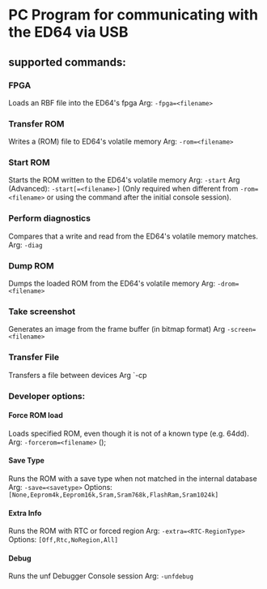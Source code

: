 # PC Program for communicating with the ED64 via USB

## supported commands:
### FPGA
Loads an RBF file into the ED64's fpga
Arg: `-fpga=<filename>`


### Transfer ROM
Writes a (ROM) file to ED64's volatile memory
Arg: `-rom=<filename>`


### Start ROM
Starts the ROM written to the ED64's volatile memory
Arg: `-start`
Arg (Advanced): `-start[=<filename>]` (Only required when different from `-rom=<filename>` or using the command after the initial console session).	 


### Perform diagnostics
Compares that a write and read from the ED64's volatile memory matches.
Arg: `-diag`


### Dump ROM
Dumps the loaded ROM from the ED64's volatile memory
Arg: `-drom=<filename>`


### Take screenshot
Generates an image from the frame buffer (in bitmap format)
Arg `-screen=<filename>`

### Transfer File
Transfers a file between devices
Arg `-cp <sourceFilePath> <destinationFilePath>


### Developer options:

#### Force ROM load
Loads specified ROM, even though it is not of a known type (e.g. 64dd).
Arg: `-forcerom=<filename>` ();

#### Save Type
Runs the ROM with a save type when not matched in the internal database
 Arg: `-save=<savetype>`
 Options: `[None,Eeprom4k,Eeprom16k,Sram,Sram768k,FlashRam,Sram1024k]`

 #### Extra Info
 Runs the ROM with RTC or forced region
Arg: `-extra=<RTC-RegionType>`
Options: `[Off,Rtc,NoRegion,All]`

#### Debug
Runs the unf Debugger Console session
Arg: `-unfdebug`